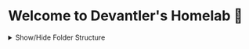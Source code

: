 # Welcome to Devantler's Homelab 🚀

<details>
  <summary>Show/Hide Folder Structure</summary>

<!-- readme-tree start -->
```
.
├── .github
│   └── workflows
├── .vscode
├── k8s
│   ├── clusters
│   │   └── homelab
│   │       ├── flux-system
│   │       └── variables
│   ├── crds
│   │   └── middlewares
│   └── infrastructure
│       ├── configmaps
│       ├── ingresses
│       └── patches
└── talos
    └── patches

16 directories
```
<!-- readme-tree end -->

</details>
